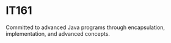 # IT161
Committed to advanced Java programs through encapsulation, implementation, and advanced concepts.
